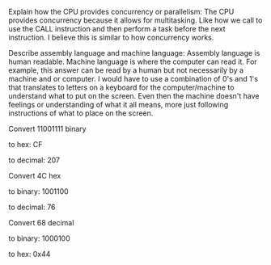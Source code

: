 Explain how the CPU provides concurrency or parallelism:
The CPU provides concurrency because it allows for multitasking.  Like how we call to use the CALL instruction and then perform a task before the next instruction.  I believe this is similar to how concurrency works. 

Describe assembly language and machine language:
Assembly language is human readable. Machine language is where the computer can read it.  For example, this answer can be read by a human but not necessarily by a machine and or computer. I would have to use a combination of 0's and 1's that translates to letters on a keyboard for the computer/machine to understand what to put on the screen. Even then the machine doesn't have feelings or understanding of what it all means, more just following instructions of what to place on the screen. 

Convert 11001111 binary

to hex: CF

to decimal: 207 

Convert 4C hex

to binary: 1001100

to decimal: 76

Convert 68 decimal

to binary:  1000100

to hex: 0x44